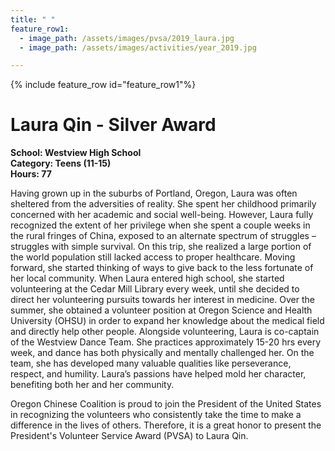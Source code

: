 ```yaml
---
title: " "
feature_row1:
  - image_path: /assets/images/pvsa/2019_laura.jpg
  - image_path: /assets/images/activities/year_2019.jpg

---
```


{% include feature_row id="feature_row1"%}

# Laura Qin - Silver Award

**School: Westview High School**  
**Category: Teens (11-15)**  
**Hours: 77**  

Having grown up in the suburbs of Portland, Oregon, Laura was often sheltered from the adversities of reality. She spent her childhood primarily concerned with her academic and social well-being. However, Laura fully recognized the extent of her privilege when she spent a couple weeks in the rural fringes of China, exposed to an alternate spectrum of struggles – struggles with simple survival. On this trip, she realized a large portion of the world population still lacked access to proper healthcare. Moving forward, she started thinking of ways to give back to the less fortunate of her local community. When Laura entered high school, she started volunteering at the Cedar Mill Library every week, until she decided to direct her volunteering pursuits towards her interest in medicine. Over the summer, she obtained a volunteer position at Oregon Science and Health University (OHSU) in order to expand her knowledge about the medical field and directly help other people. Alongside volunteering, Laura is co-captain of the Westview Dance Team. She practices approximately 15-20 hrs every week, and dance has both physically and mentally challenged her. On the team, she has developed many valuable qualities like perseverance, respect, and humility. Laura’s passions have helped mold her character, benefiting both her and her community.

Oregon Chinese Coalition is proud to join the President of the United States in recognizing the volunteers who consistently take the time to make a difference in the lives of others. Therefore, it is a great honor to present the President's Volunteer Service Award (PVSA) to Laura Qin.
